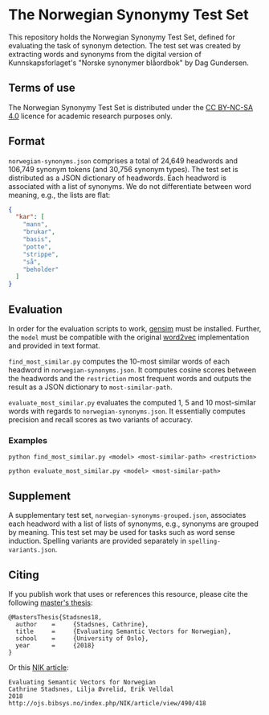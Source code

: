 # The Norwegian Synonymy Test Set

This repository holds the Norwegian Synonymy Test Set, defined for evaluating the task of synonym detection. 
The test set was created by extracting words and synonyms from the digital version of 
Kunnskapsforlaget's "Norske synonymer blåordbok" by Dag Gundersen. 

## Terms of use

The Norwegian Synonymy Test Set is distributed under the 
[CC BY-NC-SA 4.0](https://creativecommons.org/licenses/by-nc-sa/4.0/) licence
for academic research purposes only.

## Format 

`norwegian-synonyms.json` comprises a total of 24,649 headwords and 106,749 synonym tokens 
(and 30,756 synonym types). The test set is distributed as a JSON dictionary of headwords. 
Each headword is associated with a list of synonyms. We do not differentiate between word meaning, 
e.g., the lists are flat:

```json
{
  "kar": [
    "mann",
    "brukar",
    "basis",
    "potte",
    "strippe",
    "så",
    "beholder"
  ]
}
```

## Evaluation

In order for the evaluation scripts to work, [gensim](https://radimrehurek.com/gensim/) must be installed. 
Further, the `model` must be compatible with the original 
[word2vec](https://code.google.com/archive/p/word2vec/) implementation and provided in text format.

`find_most_similar.py` computes the 10-most similar words of each headword 
in `norwegian-synonyms.json`. It computes cosine scores between the headwords 
and the `restriction` most frequent words and outputs the result as a JSON 
dictionary to `most-similar-path`.

`evaluate_most_similar.py` evaluates the computed 1, 5 and 10 most-similar words 
with regards to `norwegian-synonyms.json`. It essentially computes precision and 
recall scores as two variants of accuracy.
  
### Examples 

`python find_most_similar.py <model> <most-similar-path> <restriction>`

```python evaluate_most_similar.py <model> <most-similar-path>```

## Supplement

A supplementary test set, `norwegian-synonyms-grouped.json`, associates each headword 
with a list of lists of synonyms, e.g., synonyms are grouped by meaning. This test set 
may be used for tasks such as word sense induction. Spelling variants are provided 
separately in `spelling-variants.json`.

## Citing

If you publish work that uses or references this resource, please cite the following 
[master's thesis](https://www.duo.uio.no/bitstream/handle/10852/61756/thesis.pdf): 

```
@MastersThesis{Stadsnes18,
  author    =     {Stadsnes, Cathrine},
  title     =     {Evaluating Semantic Vectors for Norwegian},
  school    =     {University of Oslo},
  year      =     {2018}
}
```

Or this [NIK article](http://ojs.bibsys.no/index.php/NIK/article/view/490/418): 

```
Evaluating Semantic Vectors for Norwegian
Cathrine Stadsnes, Lilja Øvrelid, Erik Velldal
2018
http://ojs.bibsys.no/index.php/NIK/article/view/490/418
```
